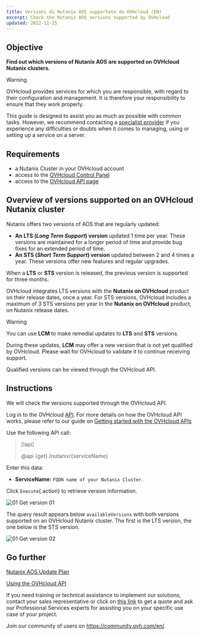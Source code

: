 ```yaml
---
title: Versioni di Nutanix AOS supportate da OVHcloud (EN)
excerpt: Check the Nutanix AOS versions supported by OVHcloud
updated: 2022-11-25
---
```


## Objective

**Find out which versions of Nutanix AOS are supported on OVHcloud Nutanix clusters.**

> [!warning]
> OVHcloud provides services for which you are responsible, with regard to their configuration and management. It is therefore your responsibility to ensure that they work properly.
>
> This guide is designed to assist you as much as possible with common tasks. However, we recommend contacting a [specialist provider](https://partner.ovhcloud.com/it/directory/) if you experience any difficulties or doubts when it comes to managing, using or setting up a service on a server.
>

## Requirements

- a Nutanix Cluster in your OVHcloud account
- access to the [OVHcloud Control Panel](https://www.ovh.com/auth/?action=gotomanager&from=https://www.ovh.it/&ovhSubsidiary=it)
- access to the [OVHcloud API page](https://api.ovh.com/)

## Overview of versions supported on an OVHcloud Nutanix cluster

Nutanix offers two versions of AOS that are regularly updated:

- **An LTS (*Long Term Support*) version** updated 1 time per year. These versions are maintained for a longer period of time and provide bug fixes for an extended period of time.
- **An STS (*Short Term Support*) version** updated between 2 and 4 times a year. These versions offer new features and regular upgrades.

When a **LTS** or **STS** version is released, the previous version is supported for three months.

OVHcloud integrates LTS versions with the **Nutanix on OVHcloud** product on their release dates, once a year. For STS versions, OVHcloud includes a maximum of 3 STS versions per year in the **Nutanix on OVHcloud** product, on Nutanix release dates.

> [!warning]
>
> You can use **LCM** to make remedial updates to **LTS** and **STS** versions.
> 
> During these updates, **LCM** may offer a new version that is not yet qualified by OVHcloud. Please wait for OVHcloud to validate it to continue receiving support.
>

Qualified versions can be viewed through the OVHcloud API.

## Instructions

We will check the versions supported through the OVHcloud API.

Log in to the OVHcloud [API](https://api.ovh.com). For more details on how the OVHcloud API works, please refer to our guide on [Getting started with the OVHcloud APIs](/pages/manage_and_operate/api/first-steps)

Use the following API call:

> [!api]
>
> @api {get} /nutanix/{serviceName}
>

Enter this data:

- **ServiceName:** `FQDN name of your Nutanix Cluster`.

Click `Execute`{.action} to retrieve version information.

![01 Get version 01](images/01-get-supported-version01.png)

The query result appears below `availableVersions` with both versions supported on an OVHcloud Nutanix cluster. The first is the LTS version, the one below is the STS version.

![01 Get version 02](images/01-get-supported-version02.png)

## Go further

[Nutanix AOS Update Plan](https://portal.nutanix.com/page/documents/kbs/details?targetId=kA00e000000LIi9CAG)

[Using the OVHcloud API](/products/manage-operate-api-apiv6)

If you need training or technical assistance to implement our solutions, contact your sales representative or click on [this link](https://www.ovhcloud.com/it/professional-services/) to get a quote and ask our Professional Services experts for assisting you on your specific use case of your project.

Join our community of users on <https://community.ovh.com/en/>.
